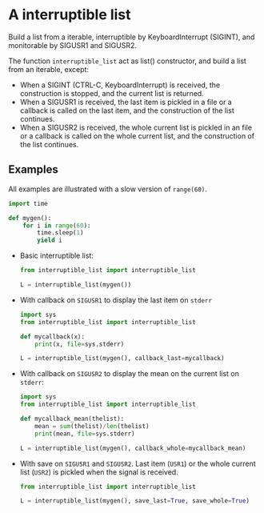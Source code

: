 A interruptible list
====================

Build a list from a iterable, interruptible by KeyboardInterrupt (SIGINT), and
monitorable by SIGUSR1 and SIGUSR2.

The function `interruptible_list` act as list() constructor, and build a list from
an iterable, except:
  - When a SIGINT (CTRL-C, KeyboardInterrupt) is received, the construction
    is stopped, and the current list is returned.
  - When a SIGUSR1 is received, the last item is pickled in a file or a callback
    is called on the last item, and the construction of the list continues.
  - When a SIGUSR2 is received, the whole current list is pickled in an file or
    a callback is called on the whole current list, and the construction of the
    list continues.

Examples
--------

All examples are illustrated with a slow version of `range(60)`.

```python
import time

def mygen():
    for i in range(60):
        time.sleep(1)
        yield i
```

 - Basic interruptible list:
    ```python
    from interruptible_list import interruptible_list

    L = interruptible_list(mygen())
    ```

 - With callback on `SIGUSR1` to display the last item on `stderr`
    ```python
    import sys
    from interruptible_list import interruptible_list

    def mycallback(x):
        print(x, file=sys.stderr)

    L = interruptible_list(mygen(), callback_last=mycallback)
    ```

 - With callback on `SIGUSR2` to display the mean on the current list on `stderr`:
    ```python
    import sys
    from interruptible_list import interruptible_list

    def mycallback_mean(thelist):
        mean = sum(thelist)/len(thelist)
        print(mean, file=sys.stderr)

    L = interruptible_list(mygen(), callback_whole=mycallback_mean)
    ```

 - With save on `SIGUSR1` and `SIGUSR2`. Last item (`USR1`) or the whole current list
   (`USR2`) is pickled when the signal is received.
    ```python
    from interruptible_list import interruptible_list

    L = interruptible_list(mygen(), save_last=True, save_whole=True)
    ```

